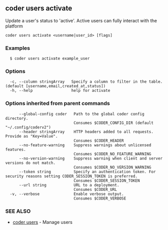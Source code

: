 ## coder users activate

Update a user's status to 'active'. Active users can fully interact with the platform

```
coder users activate <username|user_id> [flags]
```

### Examples

```
  $ coder users activate example_user
```

### Options

```
  -c, --column stringArray   Specify a column to filter in the table. (default [username,email,created_at,status])
  -h, --help                 help for activate
```

### Options inherited from parent commands

```
      --global-config coder   Path to the global coder config directory.
                              Consumes $CODER_CONFIG_DIR (default "~/.config/coderv2")
      --header stringArray    HTTP headers added to all requests. Provide as "Key=Value".
                              Consumes $CODER_HEADER
      --no-feature-warning    Suppress warnings about unlicensed features.
                              Consumes $CODER_NO_FEATURE_WARNING
      --no-version-warning    Suppress warning when client and server versions do not match.
                              Consumes $CODER_NO_VERSION_WARNING
      --token string          Specify an authentication token. For security reasons setting CODER_SESSION_TOKEN is preferred.
                              Consumes $CODER_SESSION_TOKEN
      --url string            URL to a deployment.
                              Consumes $CODER_URL
  -v, --verbose               Enable verbose output.
                              Consumes $CODER_VERBOSE
```

### SEE ALSO

- [coder users](coder_users.md) - Manage users
